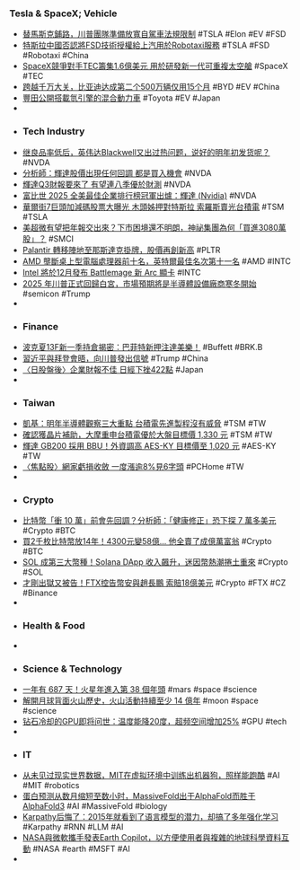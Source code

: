 ### Tesla & SpaceX; Vehicle
- [替馬斯克鋪路，川普團隊準備放寬自駕車法規限制](https://technews.tw/2024/11/18/trump-team-seeking-self-driveing-car-rule-ease/) #TSLA #Elon #EV #FSD
- [特斯拉中國否認將FSD技術授權給上汽用於Robotaxi服務](http://www.aastocks.com/tc/usq/quote/stock-news-content.aspx?symbol=TSLA&id=NOW.1397449) #TSLA #FSD #Robotaxi #China
- [SpaceX競爭對手TEC籌集1.6億美元 用於研發新一代可重複太空艙](https://hk.investing.com/news/stock-market-news/article-705417) #SpaceX #TEC
- [跨越千万大关，比亚迪达成第二个500万辆仅用15个月](https://www.jiqizhixin.com/articles/2024-11-18-9) #BYD #EV #China
- [豐田公開搭載氫引擎的混合動力車](https://zh.cn.nikkei.com/industry/icar/57275-2024-11-18-10-26-40.html) #Toyota #EV #Japan
-
- ### Tech Industry
- [继良品率低后，英伟达Blackwell又出过热问题，说好的明年初发货呢？](https://www.jiqizhixin.com/articles/2024-11-18-4) #NVDA
- [分析師：輝達股價出現任何回調 都是買入機會](https://news.cnyes.com/news/id/5782426) #NVDA
- [輝達Q3財報要來了 有望連八季優於財測](https://news.cnyes.com/news/id/5781791) #NVDA
- [富比世 2025 全美最佳企業排行榜冠軍出爐：輝達 (Nvidia)](https://abmedia.io/forbes-best-america-company-nvidia) #NVDA
- [華爾街7巨頭加減碼股票大曝光 木頭姊押對特斯拉 索羅斯賣光台積電](https://tw.news.yahoo.com/華爾街7巨頭加減碼股票大曝光-木頭姊押對特斯拉-索羅斯賣光台積電-035701888.html) #TSM #TSLA
- [美超微有望把年報交出來？下市困境還不明朗，神祕集團為何「買進3080萬股」？](https://www.bnext.com.tw/article/81324/) #SMCI
- [Palantir 轉移陣地至那斯達克掛牌，股價再創新高](https://finance.technews.tw/2024/11/18/palantir-jumps-11-percent-to-a-record-after-announcing-move-to-nasdaq/) #PLTR
- [AMD 壟斷桌上型電腦處理器前十名，英特爾最佳名次第十一名](https://technews.tw/2024/11/18/amd-monopolizes-top-ten-desktop-computer-processors/) #AMD #INTC
- [Intel 將於12月發布 Battlemage 新 Arc 顯卡](https://www.coolaler.com/index/intel-將於12月發布-battlemage-新-arc-顯卡/) #INTC
- [2025 年川普正式回歸白宮，市場預期將是半導體設備廠商寒冬開始](https://technews.tw/2024/11/18/2025-will-be-the-beginning-of-the-cold-winter-for-semiconductor-equipment-manufacturers/) #semicon #Trump
-
- ### Finance
- [波克夏13F新一季持倉揭密：巴菲特新押注達美樂！](https://magnifier.cmoney.tw/巴菲特-11/) #Buffett #BRK.B
- [習近平與拜登會晤，向川普發出信號](https://cn.nytimes.com/world/20241118/biden-xi-meeting/zh-hant/) #Trump #China
- [〈日股盤後〉企業財報不佳 日經下挫422點](https://news.cnyes.com/news/id/5782453) #Japan
-
- ### Taiwan
- [凱基：明年半導體觀察三大重點 台積電先進製程沒有威脅](https://news.cnyes.com/news/id/5782255) #TSM #TW
- [確認獲晶片補助，大摩重申台積電優於大盤目標價 1,330 元](https://finance.technews.tw/2024/11/18/morgan-stanley-reiterates-tsmcs-outperform/) #TSM #TW
- [輝達 GB200 採用 BBU！外資調高 AES-KY 目標價至 1,020 元](https://finance.technews.tw/2024/11/18/aes/) #AES-KY #TW
- [〈焦點股〉網家虧損收斂 一度漲逾8%見6字頭](https://news.cnyes.com/news/id/5782132) #PCHome #TW
-
- ### Crypto
- [比特幣「衝 10 萬」前會先回調？分析師：「健康修正」恐下探 7 萬多美元](https://blockcast.it/2024/11/18/bitcoin-could-see-correction-to-nearly-70k-before-its-trip-to-100k/) #Crypto #BTC
- [買2千枚比特幣放14年！4300元變58億… 他全賣了成億萬富翁](https://www.msn.com/zh-tw/news/world/買2千枚比特幣放14年-4300元變58億-他全賣了成億萬富翁/ar-AA1ufUUW) #Crypto #BTC
- [SOL 成第三大幣種！Solana DApp 收入飆升，迷因幣熱潮捲土重來](https://abmedia.io/sol-solana-dapp-meme-boom) #Crypto #SOL
- [才剛出獄又被告！FTX控告幣安與趙長鵬 索賠18億美元](https://news.cnyes.com/news/id/5781795) #Crypto #FTX #CZ #Binance
-
- ### Health & Food
-
- ### Science & Technology
- [一年有 687 天！火星年進入第 38 個年頭](https://technews.tw/2024/11/17/happy-new-year-on-mars/) #mars #space #science
- [解開月球背面火山歷史，火山活動持續至少 14 億年](https://technews.tw/2024/11/18/moon-volcano-active/) #moon #space #science
- [钻石冷却的GPU即将问世：温度能降20度，超频空间增加25%](https://www.jiqizhixin.com/articles/2024-11-18-6) #GPU #tech
-
- ### IT
- [从未见过现实世界数据，MIT在虚拟环境中训练出机器狗，照样能跑酷](https://www.jiqizhixin.com/articles/2024-11-17-2) #AI #MIT #robotics
- [蛋白预测从数月缩短至数小时，MassiveFold出于AlphaFold而胜于AlphaFold3](https://www.jiqizhixin.com/articles/2024-11-18-8) #AI #MassiveFold #biology
- [Karpathy后悔了：2015年就看到了语言模型的潜力，却搞了多年强化学习](https://www.jiqizhixin.com/articles/2024-11-18-7) #Karpathy #RNN #LLM #AI
- [NASA與微軟攜手發表Earth Copilot，以方便使用者與複雜的地球科學資料互動](https://www.ithome.com.tw/news/166059) #NASA #earth #MSFT #AI
-